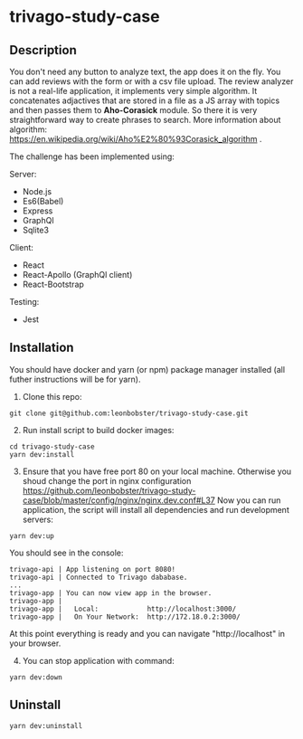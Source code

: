 # trivago-study-case

## Description

You don't need any button to analyze text, the app does it on the fly. You can add reviews with the form or with a csv file upload. The review analyzer is not a real-life application, it implements very simple algorithm. It concatenates adjactives that are stored in a file as a JS array with topics and then passes them to **Aho-Corasick** module. So there it is very straightforward way to create phrases to search. More information about algorithm: https://en.wikipedia.org/wiki/Aho%E2%80%93Corasick_algorithm .


The challenge has been implemented using:

Server:
- Node.js
- Es6(Babel)
- Express
- GraphQl
- Sqlite3
  
Client:
- React
- React-Apollo (GraphQl client)
- React-Bootstrap
  
Testing:  
- Jest

## Installation

You should have docker and yarn (or npm) package manager installed (all futher instructions will be for yarn).

1. Clone this repo:
```
git clone git@github.com:leonbobster/trivago-study-case.git
```

2. Run install script to build docker images:
```
cd trivago-study-case
yarn dev:install
```

3. Ensure that you have free port 80 on your local machine. 
Otherwise you shoud change the port in nginx configuration 
https://github.com/leonbobster/trivago-study-case/blob/master/config/nginx/nginx.dev.conf#L37
Now you can run application, the script will install all dependencies and run development servers:
```
yarn dev:up
```

You should see in the console:

```
trivago-api | App listening on port 8080!
trivago-api | Connected to Trivago dababase.
...
trivago-app | You can now view app in the browser.
trivago-app | 
trivago-app |   Local:            http://localhost:3000/
trivago-app |   On Your Network:  http://172.18.0.2:3000/
```

At this point everything is ready and you can navigate "http://localhost" in your browser.

4. You can stop application with command:

```
yarn dev:down
```

## Uninstall

```
yarn dev:uninstall
```

